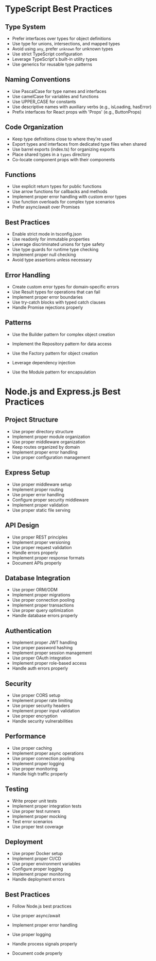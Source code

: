 # TypeScript Best Practices

## Type System
- Prefer interfaces over types for object definitions
- Use type for unions, intersections, and mapped types
- Avoid using `any`, prefer `unknown` for unknown types
- Use strict TypeScript configuration
- Leverage TypeScript's built-in utility types
- Use generics for reusable type patterns

## Naming Conventions
- Use PascalCase for type names and interfaces
- Use camelCase for variables and functions
- Use UPPER_CASE for constants
- Use descriptive names with auxiliary verbs (e.g., isLoading, hasError)
- Prefix interfaces for React props with 'Props' (e.g., ButtonProps)

## Code Organization
- Keep type definitions close to where they're used
- Export types and interfaces from dedicated type files when shared
- Use barrel exports (index.ts) for organizing exports
- Place shared types in a `types` directory
- Co-locate component props with their components

## Functions
- Use explicit return types for public functions
- Use arrow functions for callbacks and methods
- Implement proper error handling with custom error types
- Use function overloads for complex type scenarios
- Prefer async/await over Promises

## Best Practices
- Enable strict mode in tsconfig.json
- Use readonly for immutable properties
- Leverage discriminated unions for type safety
- Use type guards for runtime type checking
- Implement proper null checking
- Avoid type assertions unless necessary

## Error Handling
- Create custom error types for domain-specific errors
- Use Result types for operations that can fail
- Implement proper error boundaries
- Use try-catch blocks with typed catch clauses
- Handle Promise rejections properly

## Patterns
- Use the Builder pattern for complex object creation
- Implement the Repository pattern for data access
- Use the Factory pattern for object creation
- Leverage dependency injection

- Use the Module pattern for encapsulation

# Node.js and Express.js Best Practices

## Project Structure
- Use proper directory structure
- Implement proper module organization
- Use proper middleware organization
- Keep routes organized by domain
- Implement proper error handling
- Use proper configuration management

## Express Setup
- Use proper middleware setup
- Implement proper routing
- Use proper error handling
- Configure proper security middleware
- Implement proper validation
- Use proper static file serving

## API Design
- Use proper REST principles
- Implement proper versioning
- Use proper request validation
- Handle errors properly
- Implement proper response formats
- Document APIs properly

## Database Integration
- Use proper ORM/ODM
- Implement proper migrations
- Use proper connection pooling
- Implement proper transactions
- Use proper query optimization
- Handle database errors properly

## Authentication
- Implement proper JWT handling
- Use proper password hashing
- Implement proper session management
- Use proper OAuth integration
- Implement proper role-based access
- Handle auth errors properly

## Security
- Use proper CORS setup
- Implement proper rate limiting
- Use proper security headers
- Implement proper input validation
- Use proper encryption
- Handle security vulnerabilities

## Performance
- Use proper caching
- Implement proper async operations
- Use proper connection pooling
- Implement proper logging
- Use proper monitoring
- Handle high traffic properly

## Testing
- Write proper unit tests
- Implement proper integration tests
- Use proper test runners
- Implement proper mocking
- Test error scenarios
- Use proper test coverage

## Deployment
- Use proper Docker setup
- Implement proper CI/CD
- Use proper environment variables
- Configure proper logging
- Implement proper monitoring
- Handle deployment errors

## Best Practices
- Follow Node.js best practices
- Use proper async/await
- Implement proper error handling
- Use proper logging
- Handle process signals properly

- Document code properly

